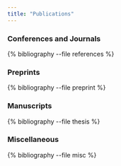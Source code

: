 ```yaml
---
title: "Publications"
---
```


### Conferences and Journals
{% bibliography --file references %}

### Preprints
{% bibliography --file preprint %}

### Manuscripts
{% bibliography --file thesis %}

### Miscellaneous
{% bibliography --file misc %}